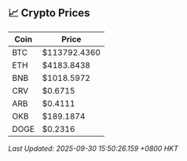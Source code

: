 ## 📈 Crypto Prices

| Coin | Price |
| ---- | ----- |
| BTC | $113792.4360 |
| ETH | $4183.8438 |
| BNB | $1018.5972 |
| CRV | $0.6715 |
| ARB | $0.4111 |
| OKB | $189.1874 |
| DOGE | $0.2316 |

_Last Updated: 2025-09-30 15:50:26.159 +0800 HKT_